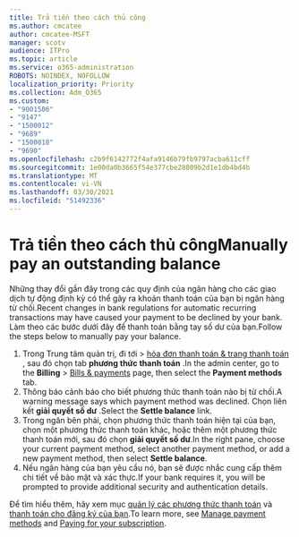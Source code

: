 ```yaml
---
title: Trả tiền theo cách thủ công
ms.author: cmcatee
author: cmcatee-MSFT
manager: scotv
audience: ITPro
ms.topic: article
ms.service: o365-administration
ROBOTS: NOINDEX, NOFOLLOW
localization_priority: Priority
ms.collection: Adm_O365
ms.custom:
- "9001506"
- "9147"
- "1500012"
- "9689"
- "1500018"
- "9690"
ms.openlocfilehash: c2b9f6142772f4afa9146b79fb9797acba611cff
ms.sourcegitcommit: 1e00da0b3665f54e377cbe28809b2d1e1db4bd4b
ms.translationtype: MT
ms.contentlocale: vi-VN
ms.lasthandoff: 03/30/2021
ms.locfileid: "51492336"
---
```

# <a name="manually-pay-an-outstanding-balance"></a><span data-ttu-id="12b01-102">Trả tiền theo cách thủ công</span><span class="sxs-lookup"><span data-stu-id="12b01-102">Manually pay an outstanding balance</span></span>

<span data-ttu-id="12b01-103">Những thay đổi gần đây trong các quy định của ngân hàng cho các giao dịch tự động định kỳ có thể gây ra khoản thanh toán của bạn bị ngân hàng từ chối.</span><span class="sxs-lookup"><span data-stu-id="12b01-103">Recent changes in bank regulations for automatic recurring transactions may have caused your payment to be declined by your bank.</span></span> <span data-ttu-id="12b01-104">Làm theo các bước dưới đây để thanh toán bằng tay số dư của bạn.</span><span class="sxs-lookup"><span data-stu-id="12b01-104">Follow the steps below to manually pay your balance.</span></span>

1. <span data-ttu-id="12b01-105">Trong Trung tâm quản trị, đi tới   >  [hóa đơn thanh toán & trang thanh toán](https://go.microsoft.com/fwlink/p/?linkid=2018806) , sau đó chọn tab **phương thức thanh toán** .</span><span class="sxs-lookup"><span data-stu-id="12b01-105">In the admin center, go to the **Billing** > [Bills & payments](https://go.microsoft.com/fwlink/p/?linkid=2018806) page, then select the **Payment methods** tab.</span></span>
2. <span data-ttu-id="12b01-106">Thông báo cảnh báo cho biết phương thức thanh toán nào bị từ chối.</span><span class="sxs-lookup"><span data-stu-id="12b01-106">A warning message says which payment method was declined.</span></span> <span data-ttu-id="12b01-107">Chọn liên kết **giải quyết số dư** .</span><span class="sxs-lookup"><span data-stu-id="12b01-107">Select the **Settle balance** link.</span></span>
3. <span data-ttu-id="12b01-108">Trong ngăn bên phải, chọn phương thức thanh toán hiện tại của bạn, chọn một phương thức thanh toán khác, hoặc thêm một phương thức thanh toán mới, sau đó chọn **giải quyết số dư**.</span><span class="sxs-lookup"><span data-stu-id="12b01-108">In the right pane, choose your current payment method, select another payment method, or add a new payment method, then select **Settle balance**.</span></span>
4. <span data-ttu-id="12b01-109">Nếu ngân hàng của bạn yêu cầu nó, bạn sẽ được nhắc cung cấp thêm chi tiết về bảo mật và xác thực.</span><span class="sxs-lookup"><span data-stu-id="12b01-109">If your bank requires it, you will be prompted to provide additional security and authentication details.</span></span>

<span data-ttu-id="12b01-110">Để tìm hiểu thêm, hãy xem mục [quản lý các phương thức thanh toán](https://docs.microsoft.com/microsoft-365/commerce/billing-and-payments/manage-payment-methods) và [thanh toán cho đăng ký của bạn](https://docs.microsoft.com/microsoft-365/commerce/billing-and-payments/pay-for-your-subscription).</span><span class="sxs-lookup"><span data-stu-id="12b01-110">To learn more, see [Manage payment methods](https://docs.microsoft.com/microsoft-365/commerce/billing-and-payments/manage-payment-methods) and [Paying for your subscription](https://docs.microsoft.com/microsoft-365/commerce/billing-and-payments/pay-for-your-subscription).</span></span>
